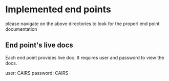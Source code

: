 # Implemented end points

please navigate on the above directories to look for the properl end point documentation

## End point's live docs

Each end point provides live doc. It requires user and password to view the docs.

  user: CAIRS
  password: CAIRS
